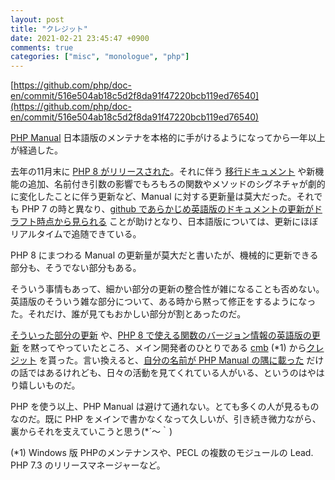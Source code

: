 ```yaml
---
layout: post
title: "クレジット"
date: 2021-02-21 23:45:47 +0900
comments: true
categories: ["misc", "monologue", "php"]
---
```

[https://github.com/php/doc-en/commit/516e504ab18c5d2f8da91f47220bcb119ed76540](https://github.com/php/doc-en/commit/516e504ab18c5d2f8da91f47220bcb119ed76540)

[PHP Manual](https://www.php.net/manual/ja/) 日本語版のメンテナを本格的に手がけるようになってから一年以上が経過した。

去年の11月末に [PHP 8 がリリースされた](https://www.php.net/archive/2020.php#2020-11-26-3)。それに伴う [移行ドキュメント](https://www.php.net/manual/ja/migration80.php) や新機能の追加、名前付き引数の影響でもろもろの関数やメソッドのシグネチャが劇的に変化したことに伴う更新など、Manual に対する更新量は莫大だった。それでも PHP 7 の時と異なり、[github であらかじめ英語版のドキュメントの更新がドラフト時点から見られる](https://github.com/php/doc-en/pulls) ことが助けとなり、日本語版については、更新にほぼリアルタイムで追随できている。

PHP 8 にまつわる Manual の更新量が莫大だと書いたが、機械的に更新できる部分も、そうでない部分もある。

そういう事情もあって、細かい部分の更新の整合性が雑になることも否めない。英語版のそういう雑な部分について、ある時から黙って修正をするようになった。それだけ、誰が見てもおかしい部分が割とあったのだ。

[そういった部分の更新](https://github.com/php/doc-en/search?q=author%3Amumumu&type=commits) や、[PHP 8 で使える関数のバージョン情報の英語版の更新](https://github.com/php/doc-en/pulls?q=is%3Apr+author%3Amumumu+versions.xml+) を黙ってやっていたところ、メイン開発者のひとりである [cmb](https://people.php.net/cmb) (\*1) から[クレジット](https://github.com/php/doc-en/commit/516e504ab18c5d2f8da91f47220bcb119ed76540) を貰った。言い換えると、[自分の名前が PHP Manual の隅に載った](https://www.php.net/manual/en/preface.php#contributors) だけの話ではあるけれども、日々の活動を見てくれている人がいる、というのはやはり嬉しいものだ。

PHP を使う以上、PHP Manual は避けて通れない。とても多くの人が見るものなのだ。既に PHP をメインで書かなくなって久しいが、引き続き微力ながら、裏からそれを支えていこうと思う(*´～｀)

(\*1)  Windows 版 PHPのメンテナンスや、PECL の複数のモジュールの Lead. PHP 7.3 のリリースマネージャーなど。
